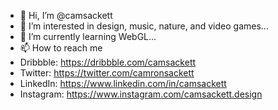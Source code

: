 - 👋 Hi, I’m @camsackett
- 👀 I’m interested in design, music, nature, and video games...
- 🌱 I’m currently learning WebGL...
- 📫 How to reach me
- Dribbble: https://dribbble.com/camsackett
- Twitter: https://twitter.com/camronsackett
- LinkedIn: https://www.linkedin.com/in/camsackett
- Instagram: https://www.instagram.com/camsackett.design


<!---
camsackett/camsackett is a ✨ special ✨ repository because its `README.md` (this file) appears on your GitHub profile.
You can click the Preview link to take a look at your changes.
--->
